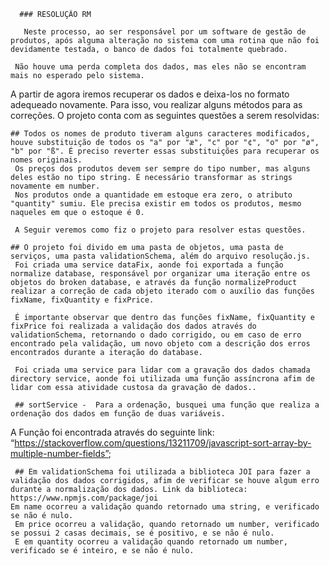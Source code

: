       ### RESOLUÇÃO RM
      
       Neste processo, ao ser responsável por um software de gestão de produtos, após alguma alteração no sistema com uma rotina que não foi devidamente testada, o banco de dados foi totalmente quebrado.

     Não houve uma perda completa dos dados, mas eles não se encontram mais no esperado pelo sistema. 
A partir de agora iremos recuperar os dados e deixa-los no formato adequeado novamente. Para isso, vou realizar alguns métodos para as correções.
O projeto conta com as seguintes questões a serem resolvidas:

    ## Todos os nomes de produto tiveram alguns caracteres modificados, houve substituição de todos os "a" por "æ", "c" por "¢", "o" por "ø", "b" por "ß". É preciso reverter essas substituições para recuperar os nomes originais. 
     Os preços dos produtos devem ser sempre do tipo number, mas alguns deles estão no tipo string. É necessário transformar as strings novamente em number.
     Nos produtos onde a quantidade em estoque era zero, o atributo "quantity" sumiu. Ele precisa existir em todos os produtos, mesmo naqueles em que o estoque é 0.

     A Seguir veremos como fiz o projeto para resolver estas questões.

    ## O projeto foi divido em uma pasta de objetos, uma pasta de serviços, uma pasta validationSchema, além do arquivo resolução.js.
     Foi criada uma service dataFix, aonde foi exportada a função normalize database, responsável por organizar uma iteração entre os objetos do broken database, e através da função normalizeProduct realizar a correção de cada objeto iterado com o auxílio das funções fixName, fixQuantity e fixPrice.

     É importante observar que dentro das funções fixName, fixQuantity e fixPrice foi realizada a validação dos dados através do validationSchema, retornando o dado corrigido, ou em caso de erro encontrado pela validação, um novo objeto com a descrição dos erros encontrados durante a iteração do database.

     Foi criada uma service para lidar com a gravação dos dados chamada directory service, aonde foi utilizada uma função assíncrona afim de lidar com essa atividade custosa da gravação de dados..

     ## sortService -  Para a ordenação, busquei uma função que realiza a ordenação dos dados em função de duas variáveis. 
A Função foi encontrada através do seguinte link: “https://stackoverflow.com/questions/13211709/javascript-sort-array-by-multiple-number-fields”;

     ## Em validationSchema foi utilizada a biblioteca JOI para fazer a validação dos dados corrigidos, afim de verificar se houve algum erro durante a normalização dos dados. Link da biblioteca: https://www.npmjs.com/package/joi
    Em name ocorreu a validação quando retornado uma string, e verificado se não é nulo.
     Em price ocorreu a validação, quando retornado um number, verificado se possui 2 casas decimais, se é positivo, e se não é nulo.
     E em quantity ocorreu a validação quando retornado um number, verificado se é inteiro, e se não é nulo.

